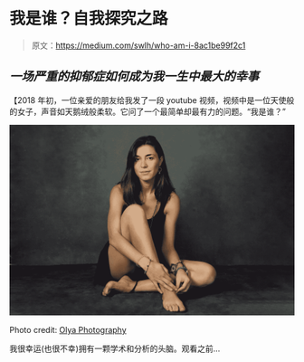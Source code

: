 # 我是谁？自我探究之路

> 原文：<https://medium.com/swlh/who-am-i-8ac1be99f2c1>

## *一场严重的抑郁症如何成为我一生中最大的幸事*

【2018 年初，一位亲爱的朋友给我发了一段 youtube 视频，视频中是一位天使般的女子，声音如天鹅绒般柔软。它问了一个最简单却最有力的问题。“我是谁？”

![](img/9db63e69e517dea3fb12b964b536d8a9.png)

Photo credit: [Olya Photography](https://www.olya.photography/)

我很幸运(也很不幸)拥有一颗学术和分析的头脑。观看之前…